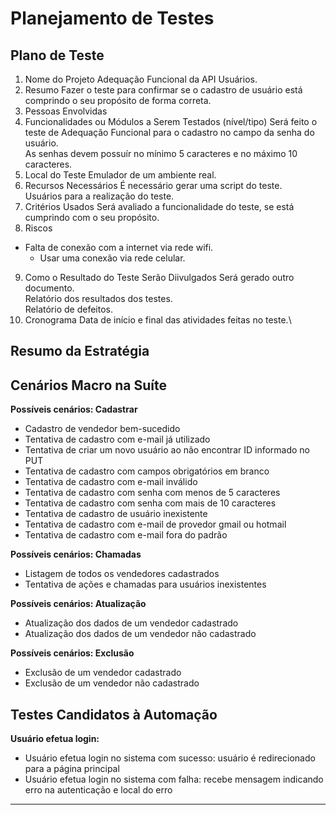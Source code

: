 # Planejamento de Testes
## Plano de Teste
1. Nome do Projeto
Adequação Funcional da API Usuários.
2. Resumo
Fazer o teste para confirmar se o cadastro de usuário está comprindo o seu propósito de forma correta.
3. Pessoas Envolvidas
4. Funcionalidades ou Módulos a Serem Testados (nível/tipo)
Será feito o teste de Adequação Funcional para o cadastro no campo da senha do usuário.\
As senhas devem possuír no mínimo 5 caracteres e no máximo 10 caracteres.
5. Local do Teste
Emulador de um ambiente real.
6. Recursos Necessários
É necessário gerar uma script do teste.\
Usuários para a realização do teste.
7. Critérios Usados
Será avaliado a funcionalidade do teste, se está cumprindo com o seu propósito.
8. Riscos
- Falta de conexão com a internet via rede wifi.
   - Usar uma conexão via rede celular.
9. Como o Resultado do Teste Serão Diivulgados
Será gerado outro documento.\
Relatório dos resultados dos testes.\
Relatório de defeitos.
10. Cronograma
Data de início e final das atividades feitas no teste.\

## Resumo da Estratégia


## Cenários Macro na Suíte
**Possíveis cenários: Cadastrar**
- Cadastro de vendedor bem-sucedido
- Tentativa de cadastro com e-mail já utilizado
- Tentativa de criar um novo usuário ao não encontrar ID informado no PUT
- Tentativa de cadastro com campos obrigatórios em branco
- Tentativa de cadastro com e-mail inválido
- Tentativa de cadastro com senha com menos de 5 caracteres
- Tentativa de cadastro com senha com mais de 10 caracteres
- Tentativa de cadastro de usuário inexistente
- Tentativa de cadastro com e-mail de provedor gmail ou hotmail
- Tentativa de cadastro com e-mail fora do padrão

**Possíveis cenários: Chamadas**
- Listagem de todos os vendedores cadastrados
- Tentativa de ações e chamadas para usuários inexistentes

**Possíveis cenários: Atualização**
- Atualização dos dados de um vendedor cadastrado
- Atualização dos dados de um vendedor não cadastrado

**Possíveis cenários: Exclusão**
- Exclusão de um vendedor cadastrado
- Exclusão de um vendedor não cadastrado

## Testes Candidatos à Automação
**Usuário efetua login:**
- Usuário efetua login no sistema com sucesso: usuário é redirecionado para a página principal
- Usuário efetua login no sistema com falha: recebe mensagem indicando erro na autenticação e local do erro

****
